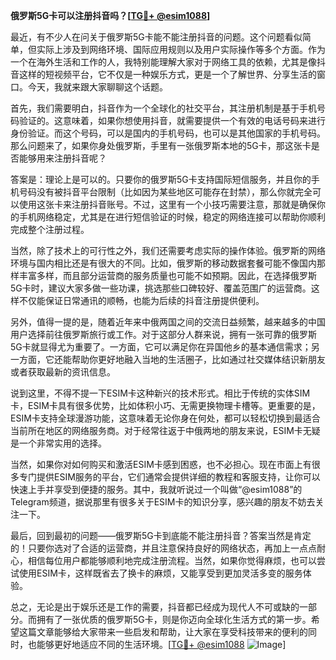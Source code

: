 **俄罗斯5G卡可以注册抖音吗？[[TG💪+ @esim1088](https://t.me/s/esim1088)]**

最近，有不少人在问关于俄罗斯5G卡能不能注册抖音的问题。这个问题看似简单，但实际上涉及到网络环境、国际应用规则以及用户实际操作等多个方面。作为一个在海外生活和工作的人，我特别能理解大家对于网络工具的依赖，尤其是像抖音这样的短视频平台，它不仅是一种娱乐方式，更是一个了解世界、分享生活的窗口。今天，我就来跟大家聊聊这个话题。

首先，我们需要明白，抖音作为一个全球化的社交平台，其注册机制是基于手机号码验证的。这意味着，如果你想使用抖音，就需要提供一个有效的电话号码来进行身份验证。而这个号码，可以是国内的手机号码，也可以是其他国家的手机号码。那么问题来了，如果你身处俄罗斯，手里有一张俄罗斯本地的5G卡，那这张卡是否能够用来注册抖音呢？

答案是：理论上是可以的。只要你的俄罗斯5G卡支持国际短信服务，并且你的手机号码没有被抖音平台限制（比如因为某些地区可能存在封禁），那么你就完全可以使用这张卡来注册抖音账号。不过，这里有一个小技巧需要注意，那就是确保你的手机网络稳定，尤其是在进行短信验证的时候，稳定的网络连接可以帮助你顺利完成整个注册过程。

当然，除了技术上的可行性之外，我们还需要考虑实际的操作体验。俄罗斯的网络环境与国内相比还是有很大的不同。比如，俄罗斯的移动数据套餐可能不像国内那样丰富多样，而且部分运营商的服务质量也可能不如预期。因此，在选择俄罗斯5G卡时，建议大家多做一些功课，挑选那些口碑较好、覆盖范围广的运营商。这样不仅能保证日常通讯的顺畅，也能为后续的抖音注册提供便利。

另外，值得一提的是，随着近年来中俄两国之间的交流日益频繁，越来越多的中国用户选择前往俄罗斯旅行或工作。对于这部分人群来说，拥有一张可靠的俄罗斯5G卡就显得尤为重要了。一方面，它可以满足你在异国他乡的基本通信需求；另一方面，它还能帮助你更好地融入当地的生活圈子，比如通过社交媒体结识新朋友或者获取最新的资讯信息。

说到这里，不得不提一下ESIM卡这种新兴的技术形式。相比于传统的实体SIM卡，ESIM卡具有很多优势，比如体积小巧、无需更换物理卡槽等。更重要的是，ESIM卡支持全球漫游功能，这意味着无论你身在何处，都可以轻松切换到最适合当前所在地区的网络服务商。对于经常往返于中俄两地的朋友来说，ESIM卡无疑是一个非常实用的选择。

当然，如果你对如何购买和激活ESIM卡感到困惑，也不必担心。现在市面上有很多专门提供ESIM服务的平台，它们通常会提供详细的教程和客服支持，让你可以快速上手并享受到便捷的服务。其中，我就听说过一个叫做“@esim1088”的Telegram频道，据说那里有很多关于ESIM卡的知识分享，感兴趣的朋友不妨去关注一下。

最后，回到最初的问题——俄罗斯5G卡到底能不能注册抖音？答案当然是肯定的！只要你选对了合适的运营商，并且注意保持良好的网络状态，再加上一点点耐心，相信每位用户都能够顺利地完成注册流程。当然，如果你觉得麻烦，也可以尝试使用ESIM卡，这样既省去了换卡的麻烦，又能享受到更加灵活多变的服务体验。

总之，无论是出于娱乐还是工作的需要，抖音都已经成为现代人不可或缺的一部分。而拥有了一张优质的俄罗斯5G卡，则是你迈向全球化生活方式的第一步。希望这篇文章能够给大家带来一些启发和帮助，让大家在享受科技带来的便利的同时，也能够更好地适应不同的生活环境。[[TG💪+ @esim1088](https://t.me/s/esim1088) ![Image](https://i.postimg.cc/4NQfJmqS/Snipaste-2025-05-13-00-14-12.png)]